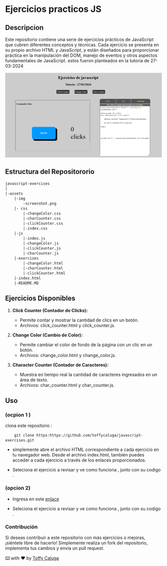 # Ejercicios practicos JS

## Descripcion

Este repositorio contiene una serie de ejercicios prácticos de JavaScript que cubren diferentes conceptos y técnicas. Cada ejercicio se presenta en su propio archivo HTML y JavaScript, y están diseñados para proporcionar práctica en la manipulación del DOM, manejo de eventos y otros aspectos fundamentales de JavaScript.
estos fueron planteados en la tutoria de 27-03-2024

![screenshot](/assets/img/screenshot.png)

## Estructura del Repositororio
```
javascript-exercises
|
|-assets
    |-img
        -screenshot.png
    |- css
        |-changeColor.css
        |-charCounter.css
        |-clickCounter.css
        |-index.css
    |-js
        |-index.js
        |-changeColor.js
        |-clickCounter.js
        |-charCounter.js
    |-exercises
        |-changeColor.html
        |-charCounter.html
        |-clickCounter.html
    |-index.html
    |-README.MD

```

## Ejercicios Disponibles
1. **Click Counter (Contador de Clicks):**

    - Permite contar y mostrar la cantidad de clics en un botón.
    - Archivos: click_counter.html y click_counter.js.
2. **Change Color (Cambio de Color):**

    - Permite cambiar el color de fondo de la página con un clic en un botón.
    -   Archivos: change_color.html y change_color.js.
3. **Character Counter (Contador de Caracteres):**

    - Muestra en tiempo real la cantidad de caracteres ingresados en un área de texto.
    - Archivos: char_counter.html y char_counter.js.
## Uso
### (ocpion 1 )
clona este repositorio :
```
    git clone https:https://github.com/toffycaluga/javascript-exercises.git
```
-  simplemente abre el archivo HTML correspondiente a cada ejercicio en tu navegador web. Desde el archivo index.html, también puedes acceder a cada ejercicio a través de los enlaces proporcionados.


- Seleciona el ejercicio a revisar y ve como funciona , junto con su codigo .
### (opcion 2)

- Ingresa en este [enlace](https://toffycaluga.github.io/javascript-exercises/) 

- Seleciona el ejercicio a revisar y ve como funciona , junto con su codigo .

### Contribución
Si deseas contribuir a este repositorio con más ejercicios o mejoras, ¡siéntete libre de hacerlo! Simplemente realiza un fork del repositorio, implementa tus cambios y envía un pull request.

⌨️ with ❤️ by [Toffy Caluga](https://github.com/toffycaluga)
